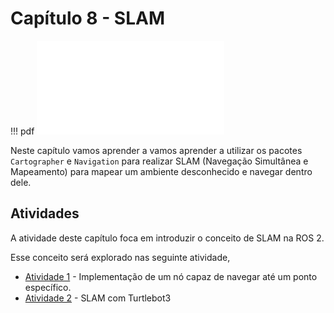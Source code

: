 # Capítulo 8 - SLAM
!!! pdf
    ![](slides.pdf)

Neste capítulo vamos aprender a vamos aprender a utilizar os pacotes `Cartographer` e `Navigation` para realizar SLAM (Navegação Simultânea e Mapeamento) para mapear um ambiente desconhecido e navegar dentro dele.

## Atividades
A atividade deste capítulo foca em introduzir o conceito de SLAM na ROS 2.

Esse conceito será explorado nas seguinte atividade,

- [Atividade 1](atividades/1-goto.md) - Implementação de um nó capaz de navegar até um ponto específico.
- [Atividade 2](atividades/2-slam.md) - SLAM com Turtlebot3

<!-- ## Para entregar

!!! exercise
    Clique no link abaixo para ser direcionado para o Github Classroom da APS 8.

    As APSs são em dupla dentro da mesma turma, no link você deve escolher seu parceiro e/ou criar um grupo.

    As entregas da APS 8 são em vídeo. Siga o tutorial [guia de configuração da APS](https://insper.github.io/robotica-computacional/screen_record/) para saber como fazer a gravação do vídeo no Ubuntu. Feito isso, realize o upload do vídeo no YouTube e coloque o link no arquivo `README.md` do seu repositório.

    [APS 8 - Github Classroom](https://classroom.github.com/a/nXMHOUth)

    A data final de entrega é **{{ data_APS8 }}**. -->
